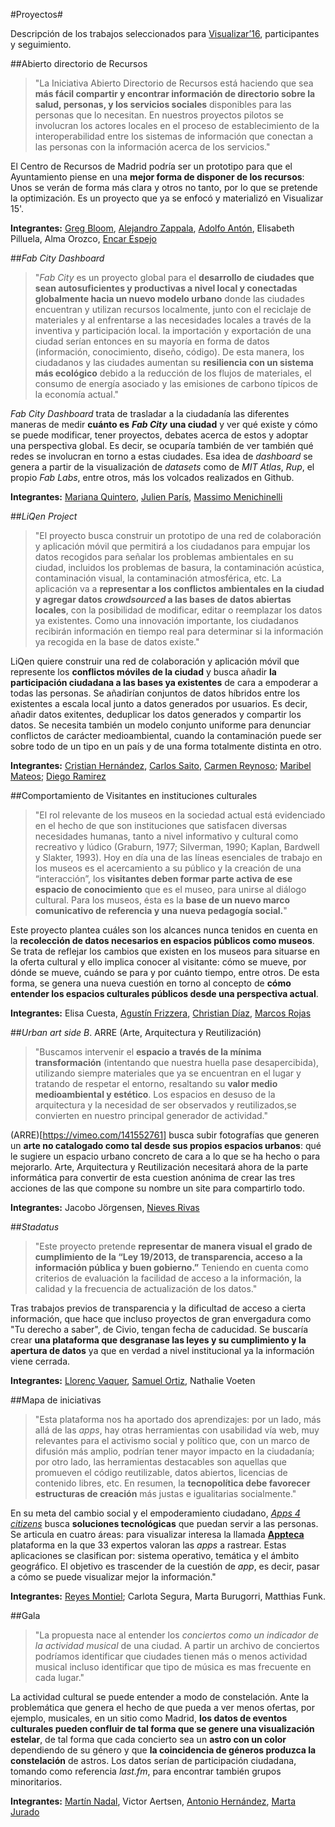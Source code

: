 #Proyectos#

Descripción de los trabajos seleccionados para [Visualizar’16](http://medialab-prado.es/article/visualizar16-proyectos-seleccionados), participantes y seguimiento.

##Abierto directorio de Recursos

> "La Iniciativa Abierto Directorio de Recursos está haciendo que sea **más fácil compartir y encontrar información de directorio sobre la salud, personas, y los servicios sociales** disponibles para las personas que lo necesitan. En nuestros proyectos pilotos se involucran los actores locales en el proceso de establecimiento de la interoperabilidad entre los sistemas de información que conectan a las personas con la información acerca de los servicios."

El Centro de Recursos de Madrid podría ser un prototipo para que el Ayuntamiento piense en una **mejor forma de disponer de los recursos**: Unos se verán de forma más clara y otros no tanto, por lo que se pretende la optimización. Es un proyecto que ya se enfocó y materializó en Visualizar 15'.

**Integrantes:** [Greg Bloom](http://gregbloom.org/), [Alejandro Zappala](http://github.com/alayzappala), [Adolfo Antón](http://github.com/flowsta), Elisabeth Pilluela, Alma Orozco, [Encar Espejo](https://twitter.com/geoencar)

##*Fab City Dashboard*

> "*Fab City* es un proyecto global para el **desarrollo de ciudades que sean autosuficientes y productivas a nivel local y conectadas globalmente hacia un nuevo modelo urbano** donde las ciudades encuentran y utilizan recursos localmente, junto con el reciclaje de materiales y al enfrentarse a las necesidades locales a través de la inventiva y participación local. la importación y exportación de una ciudad serían entonces en su mayoría en forma de datos (información, conocimiento, diseño, código). De esta manera, los ciudadanos y las ciudades aumentan su **resiliencia con un sistema más ecológico** debido a la reducción de los flujos de materiales, el consumo de energía asociado y las emisiones de carbono típicos de la economía actual."

*Fab City Dashboard* trata de trasladar a la ciudadanía las diferentes maneras de medir **cuánto es** ***Fab City*** **una ciudad** y ver qué existe y cómo se puede modificar, tener proyectos, debates acerca de estos y adoptar una perspectiva global. Es decir, se ocuparía también de ver también qué redes se involucran en torno a estas ciudades. Esa idea de *dashboard* se genera a partir de la visualización de *datasets* como de *MIT Atlas*, *Rup*, el propio *Fab Labs*, entre otros, más los volcados realizados en Github. 

**Integrantes:** [Mariana Quintero](http://github.com/mqvlm), [Julien París](http://github.com/julienparis), [Massimo Menichinelli](http://github.com/openp2pdesign)

##*LiQen Project*

> "El proyecto busca construir un prototipo de una red de colaboración y aplicación móvil que permitirá a los ciudadanos para empujar los datos recogidos para señalar los problemas ambientales en su ciudad, incluidos los problemas de basura, la contaminación acústica, contaminación visual, la contaminación atmosférica, etc. La aplicación va a **representar a los conflictos ambientales en la ciudad y agregar datos *crowdsourced* a las bases de datos abiertas locales**, con la posibilidad de modificar, editar o reemplazar los datos ya existentes. Como una innovación importante, los ciudadanos recibirán información en tiempo real para determinar si la información ya recogida en la base de datos existe."

LiQen quiere construir una red de colaboración y aplicación móvil que represente los **conflictos móviles de la ciudad** y busca añadir **la participación ciudadana a las bases ya existentes** de cara a empoderar a todas las personas. Se añadirían conjuntos de datos híbridos entre los existentes a escala local junto a datos generados por usuarios. Es decir, añadir datos exitentes, deduplicar los datos generados y compartir los datos. Se necesita también un modelo conjunto uniforme para denunciar conflictos de carácter medioambiental, cuando la contaminación puede ser sobre todo de un tipo en un país y de una forma totalmente distinta en otro.

**Integrantes:** [Cristian Hernández](http://github.com/crishernandezmaps), [Carlos Saito](https://github.com/exacs), [Carmen Reynoso](http://twitter.com/carmenreynoso13); [Maribel Mateos](http://github.com/maribel.mateosrosado); [Diego Ramirez](http://github.com/lowfill)

##Comportamiento de Visitantes en instituciones culturales

> "El rol relevante de los museos en la sociedad actual está evidenciado en el hecho de que son instituciones que satisfacen diversas necesidades humanas, tanto a nivel informativo y cultural como recreativo y lúdico (Graburn, 1977; Silverman, 1990; Kaplan, Bardwell y Slakter, 1993). Hoy en día una de las líneas esenciales de trabajo en los museos es el acercamiento a su público y la creación de una “interacción”, los **visitantes deben formar parte activa de ese espacio de conocimiento** que es el museo, para unirse al diálogo cultural. Para los museos, ésta es la **base de un nuevo marco comunicativo de referencia y una nueva pedagogía social.**"

Este proyecto plantea cuáles son los alcances nunca tenidos en cuenta en la **recolección de datos necesarios en espacios públicos como museos**. Se trata de reflejar los cambios que existen en los museos para situarse en la oferta cultural y ello implica conocer al visitante: cómo se mueve, por dónde se mueve, cuándo se para y por cuánto tiempo, entre otros. De esta forma, se genera una nueva cuestión en torno al concepto de **cómo entender los espacios culturales públicos desde una perspectiva actual**.

**Integrantes:** Elisa Cuesta, [Agustín Frizzera](http://twitter.com/agustinfrizzera), [Christian Díaz](http://twitter.com/christianeldiaz), [Marcos Rojas](http://twitter.com/marsrs)

##*Urban art side B*. ARRE (Arte, Arquitectura y Reutilización)

> "Buscamos intervenir el **espacio a través de la mínima transformación** (intentando que nuestra huella pase desapercibida), utilizando siempre materiales que ya se encuentran en el lugar y tratando de respetar el entorno, resaltando su **valor medio medioambiental y estético**. Los espacios en desuso de la arquitectura y la necesidad de ser observados y reutilizados,se convierten en nuestro principal generador de actividad."

(ARRE)[https://vimeo.com/141552761] busca subir fotografías que generen un **arte no catalogado como tal desde sus propios espacios urbanos**: qué le sugiere un espacio urbano concreto de cara a lo que se ha hecho o para mejorarlo. Arte, Arquitectura y Reutilización necesitará ahora de la parte informática para convertir de esta cuestion anónima de crear las tres acciones de las que compone su nombre un site para compartirlo todo.

**Integrantes:** Jacobo Jörgensen, [Nieves Rivas](http://twitter.com/nievesrivasg)

##*Stadatus*

> "Este proyecto pretende **representar de manera visual el grado de cumplimiento de la “Ley 19/2013, de transparencia, acceso a la información pública y buen gobierno.”** Teniendo en cuenta como criterios de evaluación la facilidad de acceso a la información, la calidad y la frecuencia de actualización de los datos."

Tras trabajos previos de transparencia y la dificultad de acceso a cierta información, que hace que incluso proyectos de gran envergadura como "Tu derecho a saber", de Civio, tengan fecha de caducidad. Se buscaría crear **una plataforma que desgranase las leyes y su cumplimiento y la apertura de datos** ya que en verdad a nivel institucional ya la información viene cerrada.
 
**Integrantes:** [Llorenç Vaquer](http://github.com/lvaquer), [Samuel Ortiz](http://github.com/iamsortiz), Nathalie Voeten

##Mapa de iniciativas

> "Esta plataforma nos ha aportado dos aprendizajes: por un lado, más allá de las *apps*, hay otras herramientas con usabilidad vía web, muy relevantes para el activismo social y político que, con un marco de difusión más amplio, podrían tener mayor impacto en la ciudadanía; por otro lado, las herramientas destacables son aquellas que promueven el código reutilizable, datos abiertos, licencias de contenido libres, etc. En resumen, la **tecnopolítica debe favorecer estructuras de creación** más justas e igualitarias socialmente."

En su meta del cambio social y el empoderamiento ciudadano, [*Apps 4 citizens*](http://apps4citizens.org/) busca **soluciones tecnológicas** que puedan servir a las personas. Se articula en cuatro áreas: para visualizar interesa la llamada [**Appteca**](http://appteca.apps4citizens.org/) plataforma en la que 33 expertos valoran las *apps* a rastrear. Estas aplicaciones se clasifican por: sistema operativo, temática y el ámbito geográfico. El objetivo es trascender de la cuestión de *app*, es decir, pasar a cómo se puede visualizar mejor la información."

**Integrantes:** [Reyes Montiel](http://twitter.com/reyesmontiel); Carlota Segura, Marta Burugorri, Matthias Funk.

##Gala

> "La propuesta nace al entender los *conciertos como un indicador de la actividad musical* de una ciudad. A partir un archivo de conciertos podríamos identificar que ciudades tienen más o menos actividad musical incluso identificar que tipo de música es mas frecuente en cada lugar."

La actividad cultural se puede entender a modo de constelación. Ante la problemática que genera el hecho de que pueda a ver menos ofertas, por ejemplo, musicales, en un sitio como Madrid, **los datos de eventos culturales pueden confluir de tal forma que se genere una visualización estelar**, de tal forma que cada concierto sea un **astro con un color** dependiendo de su género y que **la coincidencia de géneros produzca la constelación** de astros. Los datos serían de participación ciudadana, tomando como referencia *last.fm*, para encontrar también grupos minoritarios. 

**Integrantes:** [Martín Nadal](http://github.com/muimota), Victor Aertsen, [Antonio Hernández](http://twitter.com/a_ahr1), [Marta Jurado](http://github.com/EmeJota) 
